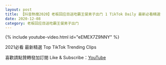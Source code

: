```yaml
---
layout: post
title: 【抖音熱搜2020】老板回应目送吃霸王餐男子出门 1 TikTok Daily 最新必看精選合集2020 12 08
date: 2020-12-08
category: 老板回应目送吃霸王餐男子出门
---
```


{% include youtube-video.html id="eEMEX7Z9NNY" %}

2021必看 最新精選 Top TikTok Trending Clips

喜歡請點贊轉發加訂閱 Like & Subscribe：[YouTube](https://www.youtube.com/channel/UCAoR7VcanIPd04uEq_GIylA/videos)

